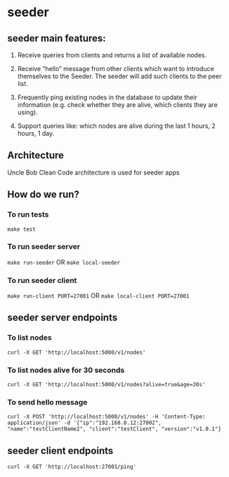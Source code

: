 # seeder

## seeder main features:

1. Receive queries from clients and returns a list of available nodes.

2. Receive “hello” message from other clients which want to introduce themselves to the Seeder. The seeder will add such clients to the peer list.

3. Frequently ping existing nodes in the database to update their information (e.g. check whether they are alive, which clients they are using).

4. Support queries like: which nodes are alive during the last 1 hours, 2 hours, 1 day.

## Architecture

Uncle Bob Clean Code architecture is used for seeder apps

## How do we run?

### To run tests
`make test`

### To run seeder server
`make run-seeder`
OR
`make local-seeder`

### To run seeder client
`make run-client PORT=27001`
OR
`make local-client PORT=27001`

## seeder server endpoints

### To list nodes
`curl -X GET 'http://localhost:5000/v1/nodes'`

### To list nodes alive for 30 seconds
`curl -X GET 'http://localhost:5000/v1/nodes?alive=true&age=30s'`

### To send hello message
`curl -X POST 'http://localhost:5000/v1/nodes' -H 'Content-Type: application/json' -d '{"ip":"192.168.0.12:27002", "name":"testClientName2", "client":"testClient", "version":"v1.0.1"}`

## seeder client endpoints
`curl -X GET 'http://localhost:27001/ping'`
